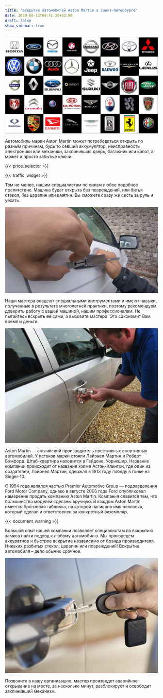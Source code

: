```yaml
---
title: "Вскрытие автомобилей Aston Martin в Санкт-Петербурге"
date: 2020-06-13T00:41:30+03:00
draft: false
show_sidebar: true
---
```


![логотипы авто](car_logo.jpg)

Автомобиль марки Aston Martin может потребоваться открыть по разным причинам, будь то севший аккумулятор, неисправность электроники или механики, заклинившая дверь, багажник или капот, а может и просто забытые ключи. 

{{< price_selector >}}

{{< traffic_widget >}}

Тем не менее, нашим специалистам по силам любое подобное препятствие. Машина будет открыта без повреждений, или битья стекол, без царапин или вмятин. Вы сможете сразу же сесть за руль и уехать.

![вскрытие машины без повреждений](car.jpg)

Наши мастера владеют специальными инструментами и имеют навыки, полученные в результате многолетней практики, поэтому рекомендуем доверить работу с вашей машиной, нашим профессионалам. Не пытайтесь вскрыть её сами, а вызовите мастера. Это сэкономит Вам время и деньги.

![процесс вскртия авто](car_open.jpg)

Aston Martin — английский производитель престижных спортивных автомобилей. У истоков марки стояли Лайонел Мартин и Роберт Бэмфорд. Штаб-квартира находится в Гейдоне, Уорикшир. Название компании происходит от названия холма Астон-Клинтон, где один из создателей, Лайонел Мартин, одержал в 1913 году победу в гонке на Singer-10. 

С 1994 года являлся частью Premier Automotive Group — подразделения Ford Motor Company, однако в августе 2006 года Ford опубликовал намерение продать компанию Aston Martin. Компания славится тем, что большинство моделей сделаны вручную. В каждом Aston Martin имеется бронзовая табличка, на которой написано имя человека, который сделал и ответственен за конкретный экземпляр.

{{< document_warning >}}

Большой опыт нашей компании позволяет специалистам по вскрытию замков найти подход к любому автомобилю. Мы произведем аккуратное и быстрое вскрытие независимо от брэнда производителя. Никаких разбитых стекол, царапин или повреждений! Вскрытие автомобиля – дело обычно срочное. 

![ключ от авто](car_key.jpg)

Позвоните в нашу организацию, мастер произведет аварийное открывание на месте, за несколько минут, разблокирует и освободит заклинивший механизм. 
